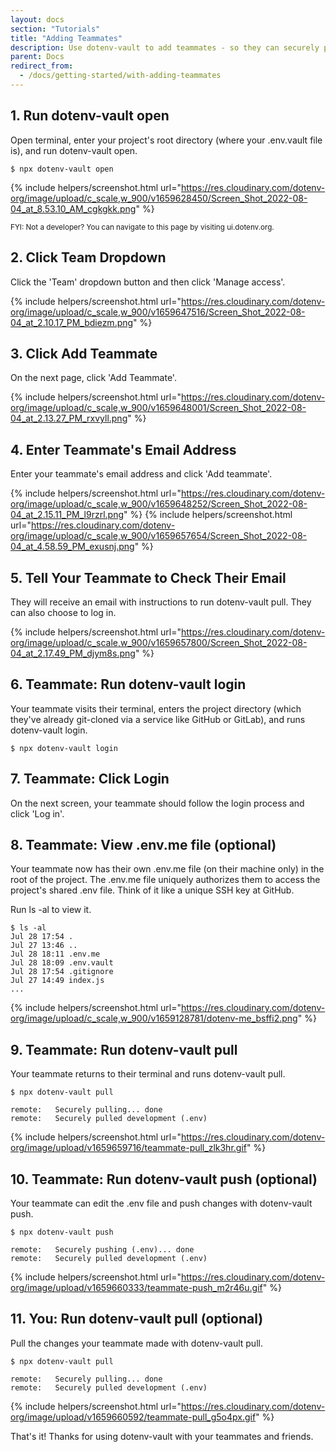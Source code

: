 ```yaml
---
layout: docs
section: "Tutorials"
title: "Adding Teammates"
description: Use dotenv-vault to add teammates - so they can securely push and pull changes to your .env file. No more sharing .env files over insecure channels like Slack and email.
parent: Docs
redirect_from:
  - /docs/getting-started/with-adding-teammates
---
```


## 1. Run dotenv-vault open

Open terminal, enter your project's root directory (where your .env.vault file is), and run dotenv-vault open.

```
$ npx dotenv-vault open
```

{% include helpers/screenshot.html url="https://res.cloudinary.com/dotenv-org/image/upload/c_scale,w_900/v1659628450/Screen_Shot_2022-08-04_at_8.53.10_AM_cgkgkk.png" %}

<small>FYI: Not a developer? You can navigate to this page by visiting ui.dotenv.org.</small>

## 2. Click Team Dropdown

Click the 'Team' dropdown button and then click 'Manage access'.

{% include helpers/screenshot.html url="https://res.cloudinary.com/dotenv-org/image/upload/c_scale,w_900/v1659647516/Screen_Shot_2022-08-04_at_2.10.17_PM_bdiezm.png" %}

## 3. Click Add Teammate

On the next page, click 'Add Teammate'.

{% include helpers/screenshot.html url="https://res.cloudinary.com/dotenv-org/image/upload/c_scale,w_900/v1659648001/Screen_Shot_2022-08-04_at_2.13.27_PM_rxvyll.png" %}

## 4. Enter Teammate's Email Address

Enter your teammate's email address and click 'Add teammate'.

{% include helpers/screenshot.html url="https://res.cloudinary.com/dotenv-org/image/upload/c_scale,w_900/v1659648252/Screen_Shot_2022-08-04_at_2.15.11_PM_l9rzrl.png" %}
{% include helpers/screenshot.html url="https://res.cloudinary.com/dotenv-org/image/upload/c_scale,w_900/v1659657654/Screen_Shot_2022-08-04_at_4.58.59_PM_exusnj.png" %}

## 5. Tell Your Teammate to Check Their Email

They will receive an email with instructions to run dotenv-vault pull. They can also choose to log in.

{% include helpers/screenshot.html url="https://res.cloudinary.com/dotenv-org/image/upload/c_scale,w_900/v1659657800/Screen_Shot_2022-08-04_at_2.17.49_PM_djym8s.png" %}

## 6. Teammate: Run dotenv-vault login

Your teammate visits their terminal, enters the project directory (which they've already git-cloned via a service like GitHub or GitLab), and runs dotenv-vault login.

```
$ npx dotenv-vault login
```

## 7. Teammate: Click Login

On the next screen, your teammate should follow the login process and click 'Log in'.

## 8. Teammate: View .env.me file (optional)

Your teammate now has their own .env.me file (on their machine only) in the root of the project. The .env.me file uniquely authorizes them to access the project's shared .env file. Think of it like a unique SSH key at GitHub.

Run ls -al to view it.

```
$ ls -al
Jul 28 17:54 .
Jul 27 13:46 ..
Jul 28 18:11 .env.me
Jul 28 18:09 .env.vault
Jul 28 17:54 .gitignore
Jul 27 14:49 index.js
...
```

{% include helpers/screenshot.html url="https://res.cloudinary.com/dotenv-org/image/upload/c_scale,w_900/v1659128781/dotenv-me_bsffi2.png" %}

## 9. Teammate: Run dotenv-vault pull

Your teammate returns to their terminal and runs dotenv-vault pull.

```
$ npx dotenv-vault pull

remote:   Securely pulling... done
remote:   Securely pulled development (.env)
```

{% include helpers/screenshot.html url="https://res.cloudinary.com/dotenv-org/image/upload/v1659659716/teammate-pull_zlk3hr.gif" %}

## 10. Teammate: Run dotenv-vault push (optional)

Your teammate can edit the .env file and push changes with dotenv-vault push.

```
$ npx dotenv-vault push

remote:   Securely pushing (.env)... done
remote:   Securely pulled development (.env)
```
{% include helpers/screenshot.html url="https://res.cloudinary.com/dotenv-org/image/upload/v1659660333/teammate-push_m2r46u.gif" %}

## 11. You: Run dotenv-vault pull (optional)

Pull the changes your teammate made with dotenv-vault pull.

```
$ npx dotenv-vault pull

remote:   Securely pulling... done
remote:   Securely pulled development (.env)
```
{% include helpers/screenshot.html url="https://res.cloudinary.com/dotenv-org/image/upload/v1659660592/teammate-pull_g5o4px.gif" %}

That's it! Thanks for using dotenv-vault with your teammates and friends.
